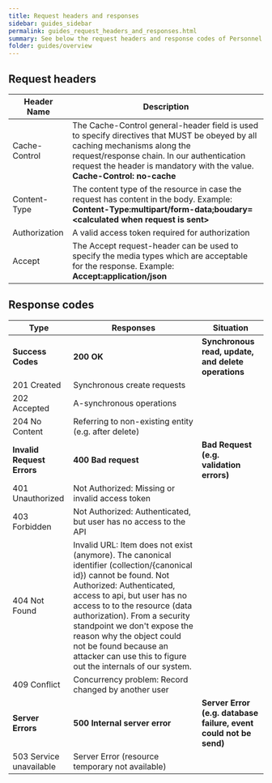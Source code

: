 ```yaml
---
title: Request headers and responses
sidebar: guides_sidebar
permalink: guides_request_headers_and_responses.html
summary: See below the request headers and response codes of Personnel File Connector API.
folder: guides/overview
---
```



## Request headers


| Header Name      | Description                                                                                                                                                                                                                                            |
| ---------------- | ------------------------------------------------------------------------------------------------------------------------------------------------------------------------------------------------------------------------------------------------------ |
| Cache-Control    | The Cache-Control general-header field is used to specify directives that MUST be obeyed by all caching mechanisms along the request/response chain. In our authentication request the header is mandatory with the value. **Cache-Control: no-cache** |
| Content-Type     | The content type of the resource in case the request has content in the body. Example: **Content-Type:multipart/form-data;boudary=\<calculated when request is sent>**                                                                                                         |
| Authorization    | A valid access token required for authorization                                                                                                                                                                                                            |
| Accept           | The Accept request-header can be used to specify the media types which are acceptable for the response. Example: **Accept:application/json**                                                                                                   |

## Response codes


| Type                       | Responses                                                                                                                                                                                                                                                                                                                                                                                               | Situation                                                         |
| -------------------------- | ------------------------------------------------------------------------------------------------------------------------------------------------------------------------------------------------------------------------------------------------------------------------------------------------------------------------------------------------------------------------------------------------------- | ----------------------------------------------------------------- |
| **Success Codes**          | **200 OK**                                                                                                                                                                                                                                                                                                                                                                                              | **Synchronous read, update, and delete operations**               |
| 201 Created                | Synchronous create requests                                                                                                                                                                                                                                                                                                                                                                             |                                                                   |
| 202 Accepted               | A-synchronous operations                                                                                                                                                                                                                                                                                                                                                                                |                                                                   |
| 204 No Content             | Referring to non-existing entity (e.g. after delete)                                                                                                                                                                                                                                                                                                                                                    |                                                                   |
| **Invalid Request Errors** | **400 Bad request**                                                                                                                                                                                                                                                                                                                                                                                     | **Bad Request (e.g. validation errors)**                          |
| 401 Unauthorized           | Not Authorized: Missing or invalid access token                                                                                                                                                                                                                                                                                                                                                         |                                                                   |
| 403 Forbidden              | Not Authorized: Authenticated, but user has no access to the API                                                                                                                                                                                                                                                                                                                                        |                                                                   |
| 404 Not Found              | Invalid  URL: Item does not exist (anymore). The canonical identifier (collection/{canonical id}) cannot be found. Not Authorized:  Authenticated, access to api, but user has no access to to the resource (data authorization).  From a security standpoint we don't expose the reason why the object could not be found because an  attacker can use this to figure out the internals of our system. |                                                                   |
| 409 Conflict               | Concurrency problem: Record changed by another user                                                                                                                                                                                                                                                                                                                                                     |                                                                   |
| **Server Errors**          | **500 Internal server error**                                                                                                                                                                                                                                                                                                                                                                           | **Server Error (e.g. database failure, event could not be send)** |
| 503 Service unavailable    | Server Error (resource temporary not available)                                                                                                                                                                                                                                                                                                                                                         |                                                                   |
